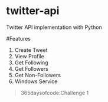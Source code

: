 # twitter-api
Twitter API implementation with Python

#Features

1. Create Tweet
1. View Profile
1. Get Following
1. Get Followers
1. Get Non-Followers
1. Windows Service

> 365daysofcode:Challenge 1

